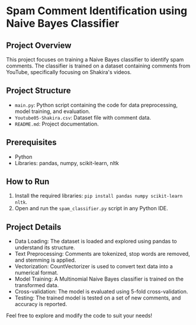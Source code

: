 # Spam Comment Identification using Naive Bayes Classifier

## Project Overview

This project focuses on training a Naive Bayes classifier to identify spam comments. The classifier is trained on a dataset containing comments from YouTube, specifically focusing on Shakira's videos.

## Project Structure

- `main.py`: Python script containing the code for data preprocessing, model training, and evaluation.
- `Youtube05-Shakira.csv`: Dataset file with comment data.
- `README.md`: Project documentation.

## Prerequisites

- Python
- Libraries: pandas, numpy, scikit-learn, nltk

## How to Run

1. Install the required libraries: `pip install pandas numpy scikit-learn nltk`.
2. Open and run the `spam_classifier.py` script in any Python IDE.

## Project Details

- Data Loading: The dataset is loaded and explored using pandas to understand its structure.
- Text Preprocessing: Comments are tokenized, stop words are removed, and stemming is applied.
- Vectorization: CountVectorizer is used to convert text data into a numerical format.
- Model Training: A Multinomial Naive Bayes classifier is trained on the transformed data.
- Cross-validation: The model is evaluated using 5-fold cross-validation.
- Testing: The trained model is tested on a set of new comments, and accuracy is reported.

Feel free to explore and modify the code to suit your needs!
